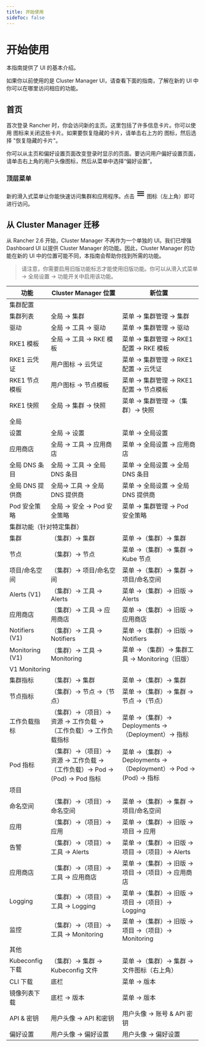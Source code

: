 ```yaml
---
title: 开始使用
sideToc: false
---
```


# 开始使用

本指南提供了 UI 的基本介绍。

如果你以前使用的是 Cluster Manager UI，请查看下面的指南，了解在新的 UI 中你可以在哪里访问相应的功能。

## 首页

首次登录 Rancher 时，你会访问新的主页。这里包括了许多信息卡片。你可以使用 <i class="icon icon-close doc-icon"></i> 图标来关闭这些卡片。如果要恢复隐藏的卡片，请单击右上方的 <i class="icon icon-actions doc-icon"></i> 图标，然后选择 "恢复隐藏的卡片"。

你可以从主页和偏好设置页面改变登录时显示的页面。要访问用户偏好设置页面，请单击右上角的用户头像图标，然后从菜单中选择“偏好设置”。
### 顶层菜单

新的滑入式菜单让你能快速访问集群和应用程序。点击 <svg class="doc-icon" xmlns="http://www.w3.org/2000/svg" height="24" viewBox="0 0 24 24" width="24"><path d="M0 0h24v24H0z" fill="none" /><path d="M3 18h18v-2H3v2zm0-5h18v-2H3v2zm0-7v2h18V6H3z" /></svg> 图标（左上角）即可进行访问。



## 从 Cluster Manager 迁移

从 Rancher 2.6 开始，Cluster Manager 不再作为一个单独的 UI。我们已增强 Dashboard UI 以提供 Cluster Manager 的功能。因此，Cluster Manager 的功能在新的 UI 中的位置可能不同，本指南会帮助你找到所需的功能。

> 请注意，你需要启用旧版功能标志才能使用旧版功能。你可以从滑入式菜单 → 全局设置 → 功能开关中启用该功能。

<table>
  <thead>
    <tr>
      <th>功能</th>
      <th>Cluster Manager 位置</th>
      <th>新位置</th>
    </tr>
  </thead>
  <tbody>
    <tr class="table-group">
      <td colspan="3">集群配置</td>
    </tr>
    <tr>
      <td>集群列表</td>
      <td>全局 → 集群</td>
      <td>菜单 → 集群管理 → 集群</td>
    </tr>
    <tr>
      <td>驱动</td>
      <td>全局 → 工具 → 驱动</td>
      <td>菜单 → 集群管理 → 驱动</td>
    </tr>
    <tr>
      <td>RKE1 模板</td>
      <td>全局 → 工具 → RKE 模板</td>
      <td>菜单 → 集群管理 → RKE1 配置 → RKE 模板</td>
    </tr>
    <tr>
      <td>RKE1 云凭证</td>
      <td>用户图标 → 云凭证</td>
      <td>菜单 → 集群管理 → RKE1 配置 → 云凭证</td>
    </tr>
    <tr>
      <td>RKE1 节点模板</td>
      <td>用户图标 → 节点模板</td>
      <td>菜单 → 集群管理 → RKE1 配置 → 节点模板</td>
    </tr>
    <tr>
      <td>RKE1 快照</td>
      <td>全局 → 集群 → 快照</td>
      <td>菜单 → 集群管理 →（集群）→ 快照</td></td>
    </tr>
    <!-- -->
    <tr class="table-group">
      <td colspan="3">全局</td>
    </tr>
    <tr>
      <td>设置</td>
      <td>全局 → 设置</td>
      <td>菜单 → 全局设置</td>
    </tr>
    <tr>
      <td>应用商店</td>
      <td>全局 → 工具 → 应用商店</td>
      <td>菜单 → 全局设置 → 应用商店</td>
    </tr>
    <tr>
      <td>全局 DNS 条目</td>
      <td>全局 → 工具 → 全局 DNS 条目</td>
      <td>菜单 → 全局设置 → 全局 DNS 条目</td>
    </tr>
    <tr>
      <td>全局 DNS 提供商</td>
      <td>全局→ 工具 → 全局 DNS 提供商</td>
      <td>菜单 → 全局设置 → 全局 DNS 提供商</td>
    </tr>
    <tr>
      <td>Pod 安全策略</td>
      <td>全局 → 安全 → Pod 安全策略</td>
      <td>菜单 → 集群管理 → Pod 安全策略</td>
    </tr>
    <!-- -->
    <tr class="table-group">
      <td colspan="3">集群功能（针对特定集群）</td>
    </tr>
    <tr>
      <td>集群</td>
      <td>（集群）→ 集群</td>
      <td>菜单 →（集群）→ 集群</td>
    </tr>
    <tr>
      <td>节点</td>
      <td>（集群）→ 节点</td>
      <td>菜单 →（集群）→ 集群 → Kube 节点</td>
    </tr>
    <tr>
      <td>项目/命名空间</td>
      <td>（集群）→ 项目/命名空间</td>
      <td>菜单 →（集群）→ 集群 → 项目/命名空间</td>
    </tr>
    <tr>
      <td>Alerts (V1)</td>
      <td>（集群）→ 工具 → Alerts</td>
      <td>菜单 →（集群）→ 旧版 → Alerts</td>
    </tr>
    <tr>
      <td>应用商店</td>
      <td>（集群）→ 工具 → 应用商店</td>
      <td>菜单 →（集群）→ 旧版 -> 应用商店</td>
    </tr>
    <tr>
      <td>Notifiers (V1)</td>
      <td>（集群）→ 工具 → Notifiers</td>
      <td>菜单 →（集群）→ 旧版 -> Notifiers</td>
    </tr>
    <tr>
      <td>Monitoring (V1)</td>
      <td>（集群）→ 工具 → Monitoring</td>
      <td>菜单 → （集群）→ 集群工具 → Monitoring（旧版）</td>
    </tr>
    <tr class="table-group">
      <td colspan="3">V1 Monitoring</td>
    <tr>
      <td>集群指标</td>
      <td>（集群）→ 集群</td>
      <td>菜单 →（集群）→ 集群</td>
    </tr>
    <tr>
      <td>节点指标</td>
      <td>（集群）→ 节点 →（节点）</td>
      <td>菜单 →（集群）→ 集群 → 节点 →（节点）</td>
    </tr>
    <tr>
      <td>工作负载指标</td>
      <td>（集群）→（项目）→ 资源 → 工作负载 →（工作负载）→ 工作负载指标</td>
      <td>菜单 →（集群）→ Deployments →（Deployment）→ 指标</td>
    </tr>
    <tr>
      <td>Pod 指标</td>
      <td>（集群）→（项目）→ 资源 → 工作负载 →（工作负载）→ Pod → (Pod) → Pod 指标</td>
      <td>菜单 →（集群）→ Deployments →（Deployment）→ Pod → (Pod) → 指标</td>
    </tr>
    </tr>
    <tr class="table-group">
      <td colspan="3">项目</td>
    </tr>
    <tr>
      <td>命名空间</td>
      <td>（集群）→（项目）→ 命名空间</td>
      <td>菜单 →（集群）→ 集群 → 项目/命名空间</td>
    </tr>
    <tr>
      <td>应用</td>
      <td>（集群）→（项目）→ 应用</td>
      <td>菜单 →（集群）→ 旧版 → 项目 → 应用</td>
    </tr>
    <tr>
      <td>告警</td>
      <td>（集群）→（项目）→ 工具 → Alerts</td>
      <td>菜单 →（集群）→ 旧版 → 项目 →（项目）→ Alerts</td>
    </tr>
    <tr>
      <td>应用商店</td>
      <td>（集群）→（项目）→ 工具 → 应用商店</td>
      <td>菜单 →（集群）→ 旧版 → 项目 →（项目）→ 应用商店</td>
    </tr>
    <tr>
      <td>Logging</td>
      <td>（集群）→（项目）→ 工具 → Logging</td>
      <td>菜单 →（集群）→ 旧版 → 项目 →（项目）→ Logging</td>
    </tr>
    <tr>
      <td>监控</td>
      <td>（集群）→（项目）→ 工具 → Monitoring</td>
      <td>菜单 →（集群）→ 旧版 → 项目 →（项目）→ Monitoring</td>
    </tr>
    <tr class="table-group">
      <td colspan="3">其他</td>
    </tr>
    <tr>
      <td>Kubeconfig 下载</td>
      <td>（集群）→ 集群 → Kubeconfig 文件</td>
      <td>菜单 →（集群）→ 集群 → 文件图标（右上角）</td>
    </tr>
    <tr>
      <td>CLI 下载</td>
      <td>底栏</td>
      <td>菜单 → 版本</td>
    </tr>
    <tr>
      <td>镜像列表下载</td>
      <td>底栏 → 版本</td>
      <td>菜单 → 版本</td>
    </tr>
    <tr>
      <td>API &amp; 密钥</td>
      <td>用户头像 → API 和密钥</td>
      <td>用户头像 → 账号 &amp; API 密钥</td>
    </tr>
    <tr>
      <td>偏好设置</td>
      <td>用户头像 → 偏好设置</td>
      <td>用户头像 → 偏好设置</td>
    </tr>    
  </tbody>
</table>

